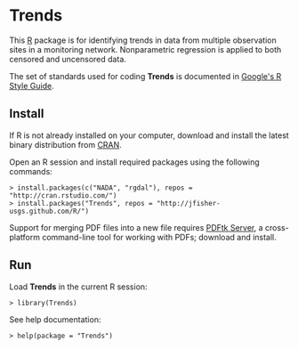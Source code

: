 Trends
======

This [R](http://www.r-project.org/ "R") package is for identifying trends in
data from multiple observation sites in a monitoring network. Nonparametric
regression is applied to both censored and uncensored data.

The set of standards used for coding **Trends** is documented in
[Google's R Style Guide](http://google-styleguide.googlecode.com/svn/trunk/google-r-style.html "Google's R Style Guide").

Install
-------

If R is not already installed on your
computer, download and install the latest binary distribution from
[CRAN](http://cran.r-project.org/ "The Comprehensive R Archive Network").

Open an R session and install required packages using the following commands:

    > install.packages(c("NADA", "rgdal"), repos = "http://cran.rstudio.com/")
    > install.packages("Trends", repos = "http://jfisher-usgs.github.com/R/")

Support for merging PDF files into a new file requires
[PDFtk Server](http://www.pdflabs.com/tools/pdftk-server/ "pdftk"),
a cross-platform command-line tool for working with PDFs; download and install.

Run
---

Load **Trends** in the current R session:

    > library(Trends)

See help documentation:

    > help(package = "Trends")
